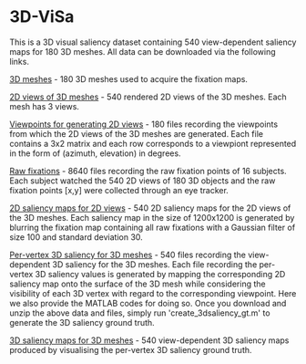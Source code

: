 # 3D-ViSa
This is a 3D visual saliency dataset containing 540 view-dependent saliency maps for 180 3D meshes. All data can be downloaded via the following links.

[3D meshes](https://drive.google.com/file/d/1EDrzJaQQs6_oDR2GyMXUFMceOdSj3gn9/view?usp=sharing) - 180 3D meshes used to acquire the fixation maps.

[2D views of 3D meshes](https://drive.google.com/file/d/1ZrvMnEIJ-yVzKKQZe7nksV4nraDP8JT8/view?usp=share_link) - 540 rendered 2D views of the 3D meshes. Each mesh has 3 views.

[Viewpoints for generating 2D views](https://drive.google.com/file/d/1FI19eqOlXFyELG9N9nC1vKQMKzRQU2sP/view?usp=sharing) - 180 files recording the viewpoints from which the 2D views of the 3D meshes are generated. Each file contains a 3x2 matrix and each row corresponds to a viewpiont represented in the form of (azimuth, elevation) in degrees.

[Raw fixations](https://drive.google.com/file/d/1BCaNrAJZZoIhC0-29-h5eRmpMuh60YTO/view?usp=sharing) - 8640 files recording the raw fixation points of 16 subjects. Each subject watched the 540 2D views of 180 3D objects and the raw fixation points [x,y] were collected through an eye tracker.

[2D saliency maps for 2D views](https://drive.google.com/file/d/1IYPmHzV7RMVVuDL2OcuA5ag7cCfp8a1H/view?usp=sharing) - 540 2D saliency maps for the 2D views of the 3D meshes. Each saliency map in the size of 1200x1200 is generated by blurring the fixation map containing all raw fixations with a Gaussian filter of size 100 and standard deviation 30.

[Per-vertex 3D saliency for 3D meshes](https://drive.google.com/file/d/1xpoEd8HTAQKfXzZN9RUsD27svZ5SEB4j/view?usp=sharing) - 540 files recording the view-dependent 3D saliency for the 3D meshes. Each file recording the per-vertex 3D saliency values is generated by mapping the corresponding 2D saliency map onto the surface of the 3D mesh while considering the visibility of each 3D vertex with regard to the corresponding viewpoint. Here we also provide the MATLAB codes for doing so. Once you download and unzip the above data and files, simply run 'create_3dsaliency_gt.m' to generate the 3D saliency ground truth.   

[3D saliency maps for 3D meshes](https://drive.google.com/file/d/1u8sTflbdHYduWOqodY_Dvi_PhRUV0bZY/view?usp=sharing) - 540 view-dependent 3D saliency maps produced by visualising the per-vertex 3D saliency ground truth.
